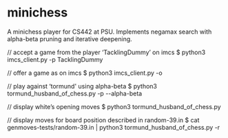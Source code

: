 # minichess
A minichess player for CS442 at PSU. Implements negamax search with alpha-beta pruning and iterative deepening.

// accept a game from the player ‘TacklingDummy’ on imcs
$ python3 imcs_client.py <user> <password> -p TacklingDummy 
    
// offer a game as <user> on imcs
$ python3 imcs_client.py <user> <password> -o       

// play against ‘tormund' using alpha-beta
$ python3 tormund_husband_of_chess.py -p --alpha-beta 

// display white’s opening moves
$ python3 tormund_husband_of_chess.py
            
// display moves for board position described in random-39.in
$ cat genmoves-tests/random-39.in | python3 tormund_husband_of_chess.py -r
